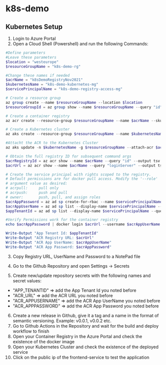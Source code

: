 # k8s-demo

## Kubernetes Setup

1. Login to Azure Portal
2. Open a Cloud Shell (Powershell) and run the following Commands:

```PowerShell
#Define parameters
#Leave these parameters
$location = "westeurope"
$resourceGroupName = "k8s-demo-rg"

#Change these names if needed
$acrName = "k8sDemoRegistryNov2021"
$kubernetesName = "k8s-demo-kubernetes-mg"
$servicePrincipalName = "k8s-demo-registry-access-mg"

# Create a resource group
az group create --name $resourceGroupName --location $location
$resourceGroupId = az group show --name $resourceGroupName --query "id" --output tsv

# Create a container registry
az acr create --resource-group $resourceGroupName --name $acrName --sku Basic

# Create a Kubernetes cluster
az aks create --resource-group $resourceGroupName --name $kubernetesName --node-count 1 --enable-addons monitoring --generate-ssh-keys --kubernetes-version 1.20.9

#Attacht the ACR to the Kubernetes Cluster
az aks update -n $kubernetesName -g $resourceGroupName --attach-acr $acrName

# Obtain the full registry ID for subsequent command args
$acrRegistryId = az acr show --name $acrName --query "id" --output tsv
$acrUrl = az acr show --name $acrName --query "loginServer" --output tsv

# Create the service principal with rights scoped to the registry.
# Default permissions are for docker pull access. Modify the '--role'
# argument value as desired:
# acrpull:     pull only
# acrpush:     push and pull
# owner:       push, pull, and assign roles
$acrAppPassword = az ad sp create-for-rbac --name $servicePrincipalName --scopes $resourceGroupId --role Contributor --query "password" --output tsv
$acrAppUserName = az ad sp list --display-name $servicePrincipalName --query "[].appId" --output tsv
$appTenantId = az ad sp list --display-name $servicePrincipalName --query "[].appOwnerTenantId" --output tsv

#Verify Permissions work for the container registry
echo $acrAppPassword | docker login $acrUrl --username $acrAppUserName --password-stdin

Write-Output "App Tenant Id: $appTenantId"
Write-Output "ACR Registry URL: $acrUrl"
Write-Output "ACR App UserName: $acrAppUserName"
Write-Output "ACR App Password: $acrAppPassword"
```

3. Copy Registry URL, UserName and Password to a NotePad file

4. Go to the Github Repository and open Settings -> Secrets
5. Create new/update repository secrets with the following names and secret values:
* "APP_TENANTID" => add the App Tenant Id you noted before
* "ACR_URL" => add the ACR URL you noted before
* "ACR_APPUSERNAME" => add the ACR App UserName you noted before
* "ACR_APPPASSWORD" => add the ACR App Password you noted before

6. Create a new release in Github, give it a tag and a name in the format of semantic versioning. Example: v0.0.1, v0.0.2 etc.
7. Go to Github Actions in the Repository and wait for the build and deploy workflow to finish
8. Open your Container Registry in the Azure Portal and check the existence of the docker image
9. Open your Kubernetes Cluster and check the existence of the deployed service
10. Click on the public ip of the frontend-service to test the application


